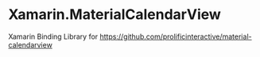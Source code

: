 # Xamarin.MaterialCalendarView
Xamarin Binding Library for https://github.com/prolificinteractive/material-calendarview
